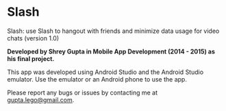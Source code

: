 Slash
============

Slash: use Slash to hangout with friends and minimize data usage for video chats (version 1.0)

**Developed by Shrey Gupta in Mobile App Development (2014 - 2015) as his final project.**

This app was developed using Android Studio and the Android Studio emulator. Use the emulator or an Android phone to use the app.

Please report any bugs or issues by contacting me at gupta.lego@gmail.com.
